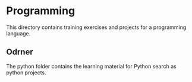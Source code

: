 # Programming
This directory contains training exercises and projects for a programming language. 

## Odrner

The python folder contains the learning material for Python search as python projects. 
